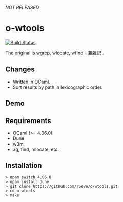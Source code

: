 *NOT RELEASED*

o-wtools
========
[![Build Status][]][CI Results]

The original is [wgrep, wlocate, wfind - 兼雑記][original] .

## Changes

* Written in OCaml.
* Sort results by path in lexicographic order.

## Demo

## Requirements

* OCaml (>= 4.06.0)
* Dune
* w3m
* ag, find, mlocate, etc.

## Installation

```console
> opam switch 4.06.0
> opam install dune
> git clone https://github.com/r6eve/o-wtools.git
> cd o-wtools
> make
```

[Build Status]: https://travis-ci.org/r6eve/o-wtools.svg?branch=master
[CI Results]: https://travis-ci.org/r6eve/o-wtools
[original]: http://shinh.hatenablog.com/entry/20070429/1177827792
